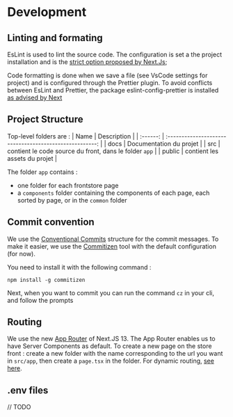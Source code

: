 # Development

## Linting and formating

EsLint is used to lint the source code. The configuration is set a the project installation and is the [strict option proposed by Next.Js](https://nextjs.org/docs/app/building-your-application/configuring/eslint);

Code formatting is done when we save a file (see VsCode settings for project) and is configured through the Prettier plugin.
To avoid conflicts between EsLint and Prettier, the package eslint-config-prettier is installed [as advised by Next](https://nextjs.org/docs/app/building-your-application/configuring/eslint#prettier)

## Project Structure

Top-level folders are :
|   Name   |                       Description                       |
| :------: | :-----------------------------------------------------: |
| docs     |                                 Documentation du projet |
| src      |  contient le code source du front, dans le folder `app` |
| public   |                           contient les assets du projet |

The folder `app` contains :

- one folder for each frontstore page
- a `components` folder containing the components of each page, each sorted by page, or in the `common` folder

## Commit convention

We use the [Conventional Commits](https://www.conventionalcommits.org/en/v1.0.0/) structure for the commit messages.
To make it easier, we use the [Commitizen](https://github.com/commitizen/cz-cli) tool with the default configuration (for now).

You need to install it with the following command :

```shell
npm install -g commitizen
```

Next, when you want to commit you can run the command `cz` in your cli, and follow the prompts

## Routing

We use the new [App Router](https://nextjs.org/docs/app/building-your-application/routing) of Next.JS 13.
The App Router enables us to have Server Components as default.
To create a new page on the store front : create a new folder with the name corresponding to the url you want in `src/app`, then create a `page.tsx` in the folder.
For dynamic routing, [see here](https://nextjs.org/docs/app/building-your-application/routing/dynamic-routes).

## .env files

// TODO
